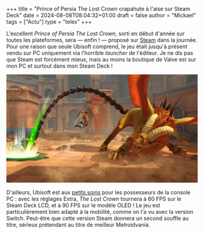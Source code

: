 +++
title = "Prince of Persia The Lost Crown crapahute à l'aise sur Steam Deck"
date = 2024-08-08T08:04:32+01:00
draft = false
author = "Mickael"
tags = ["Actu"]
type = "telex"
+++

L'excellent *Prince of Persia The Lost Crown*, sorti en début d'année sur toutes les plateformes, sera — enfin ! — proposé sur [Steam](https://store.steampowered.com/app/2751000/Prince_of_Persia_The_Lost_Crown/) dans la journée. Pour une raison que seule Ubisoft comprend, le jeu était jusqu'à présent vendu sur PC uniquement via l'horrible *launcher* de l'éditeur. Je ne dis pas que Steam est forcément mieux, mais au moins la boutique de Valve est sur mon PC et surtout dans mon Steam Deck !

![Prince of Persia The Lost Crown](Prince-of-Persia-The-Lost-Crown.jpg "") 

D'ailleurs, Ubisoft est aux [petits soins](https://x.com/princeofpersia/status/1821214773331079578) pour les possesseurs de la console PC : avec les réglages Extra, *The Lost Crown* tournera à 60 FPS sur le Steam Deck LCD, et à 90 FPS sur le modèle OLED ! Le jeu est particulièrement bien adapté à la mobilité, comme on l'a vu avec la version Switch. Peut-être que cette version Steam donnera un second souffle au titre, sérieux prétendant au titre de meilleur Metroidvania.